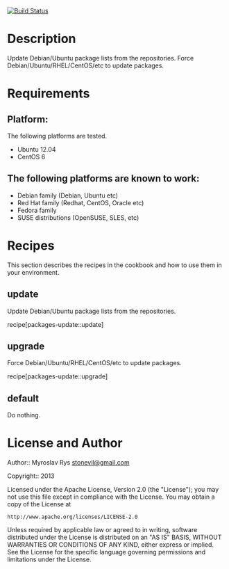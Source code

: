 [![Build Status](https://secure.travis-ci.org/stonevil/packages-update-cookbook.png?branch=master)](https://travis-ci.org/stonevil/packages-update-cookbook)

Description
===========

Update Debian/Ubuntu package lists from the repositories.
Force Debian/Ubuntu/RHEL/CentOS/etc to update packages.

Requirements
============

## Platform:

The following platforms are tested.

* Ubuntu 12.04
* CentOS 6

## The following platforms are known to work:

* Debian family (Debian, Ubuntu etc)
* Red Hat family (Redhat, CentOS, Oracle etc)
* Fedora family
* SUSE distributions (OpenSUSE, SLES, etc)

Recipes
=======

This section describes the recipes in the cookbook and how to use them in your environment.

## update
Update Debian/Ubuntu package lists from the repositories.

recipe[packages-update::update]

## upgrade
Force Debian/Ubuntu/RHEL/CentOS/etc to update packages.

recipe[packages-update::upgrade]

## default
Do nothing.

License and Author
==================

Author:: Myroslav Rys <stonevil@gmail.com>

Copyright:: 2013

Licensed under the Apache License, Version 2.0 (the "License");
you may not use this file except in compliance with the License.
You may obtain a copy of the License at

    http://www.apache.org/licenses/LICENSE-2.0

Unless required by applicable law or agreed to in writing, software
distributed under the License is distributed on an "AS IS" BASIS,
WITHOUT WARRANTIES OR CONDITIONS OF ANY KIND, either express or implied.
See the License for the specific language governing permissions and
limitations under the License.
